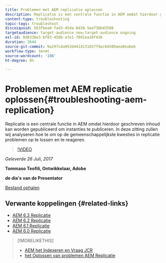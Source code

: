 ```yaml
---
title: Problemen met AEM replicatie oplossen
description: Replicatie is een centrale functie in AEM omdat hierdoor geschreven inhoud kan worden gepubliceerd om instanties te publiceren. In deze zitting zullen wij analyseren hoe te om op de gemeenschappelijkste kwesties in replicatie problemen op te lossen en te reageren.
content-type: troubleshooting
topic-tags: troubleshoot
discoiquuid: 563fbea0-fad3-45da-8d38-5ee736bd3588
targetaudience: target-audience new;target-audience ongoing
exl-id: 0d8338e3-bf83-450b-a7e1-7091ea10f436
duration: 3644
source-git-commit: 9a297cda953d4414131657f9ac84580aea0eabeb
workflow-type: tm+mt
source-wordcount: '108'
ht-degree: 0%

---
```


# Problemen met AEM replicatie oplossen{#troubleshooting-aem-replication}

Replicatie is een centrale functie in AEM omdat hierdoor geschreven inhoud kan worden gepubliceerd om instanties te publiceren. In deze zitting zullen wij analyseren hoe te om op de gemeenschappelijkste kwesties in replicatie problemen op te lossen en te reageren.

>[!VIDEO](https://video.tv.adobe.com/v/19282/?quality=9)

*Geleverde 26 Juli, 2017*

**Tommaso Teofili, Ontwikkelaar, Adobe**

**de dia&#39;s van de Presentator**

[Bestand ophalen](assets/aem-gems-troubleshooting-aem-replication.pdf)

## Verwante koppelingen {#related-links}

* [ AEM 6.3 Replicatie ](https://docs.adobe.com/docs/en/aem/6-3/deploy/configuring/replication.html)
* [ AEM 6.2 Replicatie ](https://docs.adobe.com/docs/en/aem/6-2/deploy/configuring/replication.html)
* [ AEM 6.1 Replicatie ](https://docs.adobe.com/docs/en/aem/6-1/deploy/configuring/replication.html)
* [ AEM 6.0 Replicatie ](https://docs.adobe.com/docs/en/aem/6-0/deploy/configuring/replication.html)

>[!MORELIKETHIS]
>
>* [ AEM het Indexeren en Vraag JCR ](aem-indexing-jcr-query.md)
>* [ het Oplossen van problemen AEM Replicatie ](aem-troubleshooting-aem-replication.md)
<!-- >>* [Adobe Experience Manager: AEM 6.x Maintenance Tasks](https://helpx.adobe.com/experience-manager/kt/eseminars/ccoo-aem-Aug-register.html) -->
